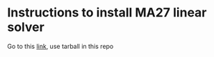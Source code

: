 # Instructions to install MA27 linear solver

Go to this [link](https://github.com/coin-or-tools/ThirdParty-HSL), use tarball in this repo
